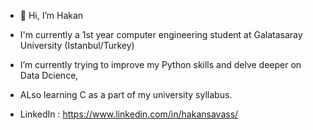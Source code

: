 - 👋 Hi, I’m Hakan
-  I'm currently a 1st year computer engineering student at Galatasaray University (Istanbul/Turkey)
-  I’m currently trying to improve my Python skills and delve deeper on Data Dcience,
-  ALso learning C as a part of my university syllabus.

-  LinkedIn : https://www.linkedin.com/in/hakansavass/

<!---
savashakan22/savashakan22 is a ✨ special ✨ repository because its `README.md` (this file) appears on your GitHub profile.
You can click the Preview link to take a look at your changes.
--->
